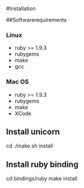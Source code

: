 #Installation

##Softwarerequirements

### Linux
- ruby >= 1.9.3
- rubygems
- make
- gcc

### Mac OS
- ruby >= 1.9.3
- rubygems
- make
- XCode

## Install unicorn
cd <path to unicorn>
./make.sh install

## Install ruby binding
cd bindings/ruby
make install
    

